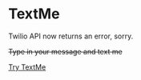 TextMe
======

Twilio API now returns an error, sorry.

<strike>Type in your message and text me</strike>

<a href="http://rawgithub.com/udii/TextMe/master/TextMe.html">Try TextMe</a>
